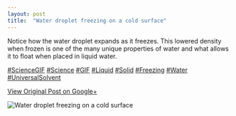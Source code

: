 ```yaml
---
layout: post
title:  "Water droplet freezing on a cold surface"
---
```


Notice how the water droplet expands as it freezes. This lowered density when
frozen is one of the many unique properties of water and what allows it to
float when placed in liquid water.  
  
[#ScienceGIF](https://plus.google.com/s/%23ScienceGIF/posts)
[#Science](https://plus.google.com/s/%23Science/posts)
[#GIF](https://plus.google.com/s/%23GIF/posts)
[#Liquid](https://plus.google.com/s/%23Liquid/posts)
[#Solid](https://plus.google.com/s/%23Solid/posts)
[#Freezing](https://plus.google.com/s/%23Freezing/posts)
[#Water](https://plus.google.com/s/%23Water/posts)
[#UniversalSolvent](https://plus.google.com/s/%23UniversalSolvent/posts)

[View Original Post on Google+](https://plus.google.com/+ColinSullender/posts/Q22xTUgFqzE)

![Water droplet freezing on a cold surface](/assets/img/2015-05-21-Water-droplet-freezing-on-a-cold-surface.gif)
